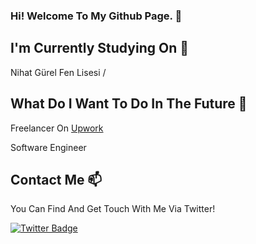 ### Hi! Welcome To My Github Page. 👋




## I'm Currently Studying On 🏫

Nihat Gürel Fen Lisesi / 

## What Do I Want To Do In The Future 💼

Freelancer On [Upwork](https://www.upwork.com)

Software Engineer

## Contact Me 📫

You Can Find And Get Touch With Me Via Twitter!

[![Twitter Badge](https://img.shields.io/badge/MertDemir1205-follow%2520on%2520twitter-blue?link=https%3A%2F%2Ftwitter.com%2FMertDemir1205)](https://twitter.com/MertDemir1205)
